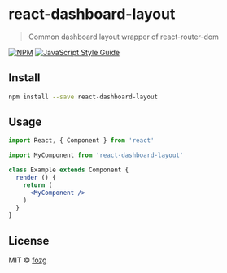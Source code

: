 # react-dashboard-layout

> Common dashboard layout wrapper of react-router-dom

[![NPM](https://img.shields.io/npm/v/react-dashboard-layout.svg)](https://www.npmjs.com/package/react-dashboard-layout) [![JavaScript Style Guide](https://img.shields.io/badge/code_style-standard-brightgreen.svg)](https://standardjs.com)

## Install

```bash
npm install --save react-dashboard-layout
```

## Usage

```jsx
import React, { Component } from 'react'

import MyComponent from 'react-dashboard-layout'

class Example extends Component {
  render () {
    return (
      <MyComponent />
    )
  }
}
```

## License

MIT © [fozg](https://github.com/fozg)
